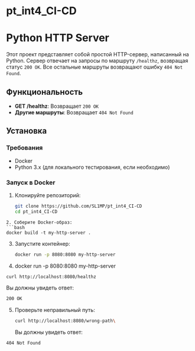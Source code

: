 # pt_int4_CI-CD

# Python HTTP Server

Этот проект представляет собой простой HTTP-сервер, написанный на Python. Сервер отвечает на запросы по маршруту `/healthz`, возвращая статус `200 OK`. Все остальные маршруты возвращают ошибку `404 Not Found`.

## Функциональность

- **GET /healthz**: Возвращает `200 OK`
- **Другие маршруты**: Возвращает `404 Not Found`

## Установка

### Требования

- Docker
- Python 3.x (для локального тестирования, если необходимо)

### Запуск в Docker

1. Клонируйте репозиторий:
   ```bash
   git clone https://github.com/SL1MP/pt_int4_CI-CD
   cd pt_int4_CI-CD
  ```
2. Соберите Docker-образ:
  ```bash
  docker build -t my-http-server .
  ```
3. Запустите контейнер:
   ```bash
   docker run -p 8080:8080 my-http-server
   ```
4. docker run -p 8080:8080 my-http-server
  ```bash
  curl http://localhost:8080/healthz
  ```
  Вы должны увидеть ответ:
  ```bash
  200 OK
  ```
5. Проверьте неправильный путь:
   ```bash
   curl http://localhost:8080/wrong-path\
   ```
   Вы должны увидеть ответ:
  ```bash
  404 Not Found
  ```
